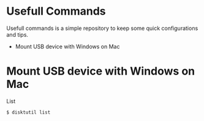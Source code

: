 # Usefull Commands

Usefull commands is a simple repository to keep some quick configurations and tips.

  - Mount USB device with Windows on Mac
  

# Mount USB device with Windows on Mac

List

```sh
$ disktutil list
```